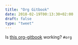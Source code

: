 ```yaml
---
title: "Org Gitbook"
date: 2018-02-19T00:13:30+02:00
draft: false
type: "tweet"
---
```

Is [this org-gitbook](https://github.com/qdot/org-gitbook) working? `#org`
